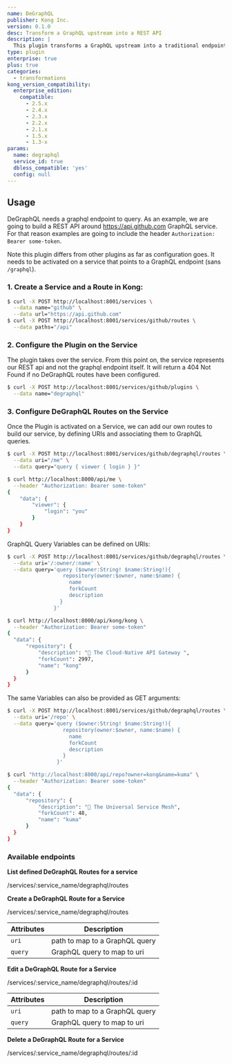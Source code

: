 ```yaml
---
name: DeGraphQL
publisher: Kong Inc.
version: 0.1.0
desc: Transform a GraphQL upstream into a REST API
description: |
  This plugin transforms a GraphQL upstream into a traditional endpoint by mapping URIs into GraphQL queries.
type: plugin
enterprise: true
plus: true
categories:
  - transformations
kong_version_compatibility:
  enterprise_edition:
    compatible:
      - 2.5.x
      - 2.4.x
      - 2.3.x
      - 2.2.x
      - 2.1.x
      - 1.5.x
      - 1.3-x
params:
  name: degraphql
  service_id: true
  dbless_compatible: 'yes'
  config: null
---
```

## Usage

DeGraphQL needs a graphql endpoint to query. As an example, we are going to
build a REST API around https://api.github.com GraphQL service. For that reason
examples are going to include the header `Authorization: Bearer some-token`.

Note this plugin differs from other plugins as far as configuration goes. It
needs to be activated on a service that points to a GraphQL endpoint
(sans `/graphql`).

### 1. Create a Service and a Route in Kong:

  ```bash
  $ curl -X POST http://localhost:8001/services \
    --data name="github" \
    --data url="https://api.github.com"
  $ curl -X POST http://localhost:8001/services/github/routes \
    --data paths="/api"
  ```

### 2. Configure the Plugin on the Service

The plugin takes over the service. From this point on, the service represents
our REST api and not the graphql endpoint itself. It will return a 404 Not Found
if no DeGraphQL routes have been configured.

  ```bash
  $ curl -X POST http://localhost:8001/services/github/plugins \
    --data name="degraphql"
  ```

### 3. Configure DeGraphQL Routes on the Service

Once the Plugin is activated on a Service, we can add our own routes to build
our service, by defining URIs and associating them to GraphQL queries.

  ```bash
  $ curl -X POST http://localhost:8001/services/github/degraphql/routes \
    --data uri="/me" \
    --data query="query { viewer { login } }"

  $ curl http://localhost:8000/api/me \
    --header "Authorization: Bearer some-token"
  {
      "data": {
          "viewer": {
              "login": "you"
          }
      }
  }
  ```

GraphQL Query Variables can be defined on URIs:

  ```bash
  $ curl -X POST http://localhost:8001/services/github/degraphql/routes \
    --data uri='/:owner/:name' \
    --data query='query ($owner:String! $name:String!){
                    repository(owner:$owner, name:$name) {
                      name
                      forkCount
                      description
                   }
                 }'

  $ curl http://localhost:8000/api/kong/kong \
    --header "Authorization: Bearer some-token"
  {
    "data": {
        "repository": {
            "description": "🦍 The Cloud-Native API Gateway ",
            "forkCount": 2997,
            "name": "kong"
        }
    }
  }
  ```

The same Variables can also be provided as GET arguments:

  ```bash
  $ curl -X POST http://localhost:8001/services/github/degraphql/routes \
    --data uri='/repo' \
    --data query='query ($owner:String! $name:String!){
                    repository(owner:$owner, name:$name) {
                      name
                      forkCount
                      description
                    }
                  }'

  $ curl "http://localhost:8000/api/repo?owner=kong&name=kuma" \
    --header "Authorization: Bearer some-token"
  {
    "data": {
        "repository": {
            "description": "🐻 The Universal Service Mesh",
            "forkCount": 48,
            "name": "kuma"
        }
    }
  }
  ```

### Available endpoints

**List defined DeGraphQL Routes for a service**

<div class="endpoint get">/services/:service_name/degraphql/routes</div>

**Create a DeGraphQL Route for a Service**

<div class="endpoint post">/services/:service_name/degraphql/routes</div>

| Attributes | Description
| -------------- | -------
|`uri` | path to map to a GraphQL query
|`query` | GraphQL query to map to uri

**Edit a DeGraphQL Route for a Service**

<div class="endpoint patch">/services/:service_name/degraphql/routes/:id</div>

| Attributes | Description
| -------------- | -------
|`uri` | path to map to a GraphQL query
|`query` | GraphQL query to map to uri


**Delete a DeGraphQL Route for a Service**

<div class="endpoint delete">/services/:service_name/degraphql/routes/:id</div>
